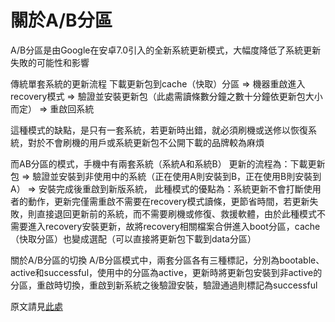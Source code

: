 # 關於A/B分區

A/B分區是由Google在安卓7.0引入的全新系統更新模式，大幅度降低了系統更新失敗的可能性和影響

傳統單套系統的更新流程
下載更新包到cache（快取）分區 => 機器重啟進入recovery模式 => 驗證並安裝更新包（此處需讀條數分鐘之數十分鐘依更新包大小而定） => 重啟回系統

這種模式的缺點，是只有一套系統，若更新時出錯，就必須刷機或送修以恢復系統，對於不會刷機的用戶或系統更新包不公開下載的品牌較為麻煩

而AB分區的模式，手機中有兩套系統（系統A和系統B）
更新的流程為：下載更新包 => 驗證並安裝到非使用中的系統（正在使用A則安裝到B，正在使用B則安裝到A） => 安裝完成後重啟到新版系統，
此種模式的優點為：系統更新不會打斷使用者的動作，更新完僅需重啟不需要在recovery模式讀條，更節省時間，若更新失敗，則直接退回更新前的系統，而不需要刷機或修復、救援軟體，由於此種模式不需要進入recovery安裝更新，故將recovery相關檔案合併進入boot分區，cache（快取分區）也變成選配（可以直接將更新包下載到data分區）

關於A/B分區的切換
A/B分區模式中，兩套分區各有三種標記，分別為bootable、active和successful，使用中的分區為active，更新時將更新包安裝到非active的分區，重啟時切換，重啟到新系統之後驗證安裝，驗證通過則標記為successful

原文請見[此處](https://ryantsui1109.github.io/flashing_life/article/article.html?articleID=202207110001)